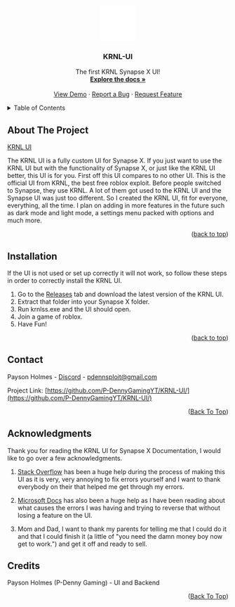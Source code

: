 
<div id="top"></div>




<!-- PROJECT SHIELDS -->
<!--
*** I'm using markdown "reference style" links for readability.
*** Reference links are enclosed in brackets [ ] instead of parentheses ( ).
*** See the bottom of this document for the declaration of the reference variables
*** for contributors-url, forks-url, etc. This is an optional, concise syntax you may use.
*** https://www.markdownguide.org/basic-syntax/#reference-style-links
-->
<!-- Place this tag where you want the button to render. -->
<!-- Place this tag where you want the button to render. -->



<!-- PROJECT LOGO -->
<br />
<div align="center">
  <a href="https://github.com/P-DennyGamingYT/KRNL-UI/">
    <img src="krnl.png" alt="Logo" width="80" height="80">
  </a>

  <h3 align="center">KRNL-UI</h3>

  <p align="center">
    The first KRNL Synapse X UI!
    <br />
    <a href="#about-the-project"><strong>Explore the docs »</strong></a>
    <br />
    <br />
    <a href="https://github.com/othneildrew/Best-README-Template">View Demo</a>
    ·
    <a href="https://github.com/P-DennyGamingYT/KRNL-UI/issues">Report a Bug</a>
    ·
    <a href="mailto:pdennsploit@gmail.com">Request Feature</a>
  </p>
</div>



<!-- TABLE OF CONTENTS -->
<details>
  <summary>Table of Contents</summary>
  <ol>
    <li>
      <a href="#about-the-project">About The Project</a>
    </li>
    <li><a href="#installation">Installation</a></li>
    <li><a href="#contact">Contact</a></li>
    <li><a href="#acknowledgments">Acknowledgments</a></li>
  </ol>
</details>



<!-- ABOUT THE PROJECT -->
## About The Project

[KRNL UI](https://i.ytimg.com/vi/rsoWzXEin7c/maxresdefault.jpg)

The KRNL UI is a fully custom UI for Synapse X. If you just want to use the KRNL UI but with the functionality of Synapse X, or just like the KRNL UI better, this UI is for you. First off this UI compares to no other UI. This is the official UI from KRNL, the best free roblox exploit. Before people switched to Synapse, they use KRNL. A lot of them got used to the KRNL UI and the Synapse UI was just too different. So I created the KRNL UI, fit for everyone, everything, all the time. I plan on adding in more features in the future such as dark mode and light mode, a settings menu packed with options and much more.



<p align="right">(<a href="#top">back to top</a>)</p>



<!-- USAGE EXAMPLES -->
## Installation

If the UI is not used or set up correctly it will not work, so follow these steps in order to correctly install the KRNL UI.

1. Go to the [Releases](https://github.com/P-DennyGamingYT/KRNL-UI/) tab and download the latest version of the KRNL UI.
2. Extract that folder into your Synapse X folder.
3. Run krnlss.exe and the UI should open.
4. Join a game of roblox.
5. Have Fun!

<p align="right">(<a href="#top">back to top</a>)</p>


<!-- CONTACT -->
## Contact

Payson Holmes - [Discord](https://discord.io/PDennSploit/) - pdennsploit@gmail.com

Project Link: [https://github.com/P-DennyGamingYT/KRNL-UI/](https://github.com/P-DennyGamingYT/KRNL-UI/)

<p align="right">(<a href="#top">Back To Top</a>)</p>



<!-- ACKNOWLEDGMENTS -->
## Acknowledgments

Thank you for reading the KRNL UI for Synapse X Documentation, I would like to go over a few acknowledgments.

1. [Stack Overflow](https://stackoverflow.com/) has been a huge help during the process of making this UI as it is very, very annoying to fix errors yourself and I want to thank everybody on their that helped me get through my errors.

2. [Microsoft Docs](https://docs.microsoft.com/en-us/) has also been a huge help as I have been reading about what causes the errors I was having and trying to reverse that without losing a feature on the UI.

3. Mom and Dad, I want to thank my parents for telling me that I could do it and that I could finish it (a little of "you need the damn money boy now get to work.") and get it off and ready to sell.

## Credits

Payson Holmes (P-Denny Gaming) - UI and Backend

<p align="right">(<a href="#top">Back To Top</a>)</p>
